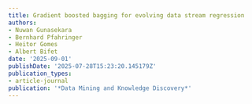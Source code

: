 ```yaml
---
title: Gradient boosted bagging for evolving data stream regression
authors:
- Nuwan Gunasekara
- Bernhard Pfahringer
- Heitor Gomes
- Albert Bifet
date: '2025-09-01'
publishDate: '2025-07-28T15:23:20.145179Z'
publication_types:
- article-journal
publication: '*Data Mining and Knowledge Discovery*'
---
```

